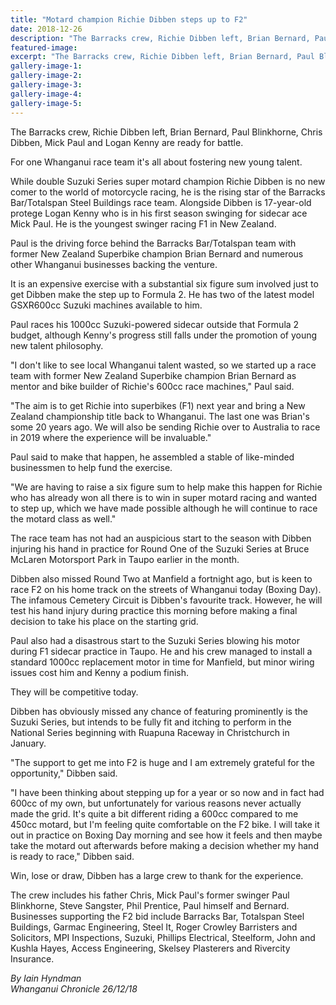 ```yaml
---
title: "Motard champion Richie Dibben steps up to F2"
date: 2018-12-26
description: "The Barracks crew, Richie Dibben left, Brian Bernard, Paul Blinkhorne, Chris Dibben, Mick Paul & Logan Kenny ready for battle..."
featured-image: 
excerpt: "The Barracks crew, Richie Dibben left, Brian Bernard, Paul Blinkhorne, Chris Dibben, Mick Paul & Logan Kenny are ready for battle."
gallery-image-1: 
gallery-image-2: 
gallery-image-3: 
gallery-image-4: 
gallery-image-5: 
---
```


<p>The Barracks crew, Richie Dibben left, Brian Bernard, Paul Blinkhorne, Chris Dibben, Mick Paul and Logan Kenny are ready for battle.</p>
<p class="element element-paragraph">For one Whanganui race team it's all about fostering new young talent.</p>
<p class="element element-paragraph">While double Suzuki Series super motard champion Richie Dibben is no new comer to the world of motorcycle racing, he is the rising star of the Barracks Bar/Totalspan Steel Buildings race team. Alongside Dibben is 17-year-old protege Logan Kenny who is in his first season swinging for sidecar ace Mick Paul. He is the youngest swinger racing F1 in New Zealand.</p>
<p class="element element-paragraph">Paul is the driving force behind the Barracks Bar/Totalspan team with former New Zealand Superbike champion Brian Bernard and numerous other Whanganui businesses backing the venture.</p>
<p class="element element-paragraph">It is an expensive exercise with a substantial six figure sum involved just to get Dibben make the step up to Formula 2. He has two of the latest model GSXR600cc Suzuki machines available to him.</p>
<p class="element element-paragraph">Paul races his 1000cc Suzuki-powered sidecar outside that Formula 2 budget, although Kenny's progress still falls under the promotion of young new talent philosophy.</p>
<p class="element element-paragraph">"I don't like to see local Whanganui talent wasted, so we started up a race team with former New Zealand Superbike champion Brian Bernard as mentor and bike builder of Richie's 600cc race machines," Paul said.</p>
<p class="element element-paragraph">"The aim is to get Richie into superbikes (F1) next year and bring a New Zealand championship title back to Whanganui. The last one was Brian's some 20 years ago. We will also be sending Richie over to Australia to race in 2019 where the experience will be invaluable."</p>
<p class="element element-paragraph">Paul said to make that happen, he assembled a stable of like-minded businessmen to help fund the exercise.</p>
<p class="element element-paragraph">"We are having to raise a six figure sum to help make this happen for Richie who has already won all there is to win in super motard racing and wanted to step up, which we have made possible although he will continue to race the motard class as well."</p>
<p class="element element-paragraph">The race team has not had an auspicious start to the season with Dibben injuring his hand in practice for Round One of the Suzuki Series at Bruce McLaren Motorsport Park in Taupo earlier in the month.</p>
<p class="element element-paragraph">Dibben also missed Round Two at Manfield a fortnight ago, but is keen to race F2 on his home track on the streets of Whanganui today (Boxing Day). The infamous Cemetery Circuit is Dibben's favourite track. However, he will test his hand injury during practice this morning before making a final decision to take his place on the starting grid.</p>
<p class="element element-paragraph">Paul also had a disastrous start to the Suzuki Series blowing his motor during F1 sidecar practice in Taupo. He and his crew managed to install a standard 1000cc replacement motor in time for Manfield, but minor wiring issues cost him and Kenny a podium finish.</p>
<p class="element element-paragraph">They will be competitive today.</p>
<p class="element element-paragraph">Dibben has obviously missed any chance of featuring prominently is the Suzuki Series, but intends to be fully fit and itching to perform in the National Series beginning with Ruapuna Raceway in Christchurch in January.</p>
<p class="element element-paragraph">"The support to get me into F2 is huge and I am extremely grateful for the opportunity," Dibben said.</p>
<p class="element element-paragraph">"I have been thinking about stepping up for a year or so now and in fact had 600cc of my own, but unfortunately for various reasons never actually made the grid. It's quite a bit different riding a 600cc compared to me 450cc motard, but I'm feeling quite comfortable on the F2 bike. I will take it out in practice on Boxing Day morning and see how it feels and then maybe take the motard out afterwards before making a decision whether my hand is ready to race," Dibben said.</p>
<p class="element element-paragraph">Win, lose or draw, Dibben has a large crew to thank for the experience.</p>
<p class="element element-paragraph">The crew includes his father Chris, Mick Paul's former swinger Paul Blinkhorne, Steve Sangster, Phil Prentice, Paul himself and Bernard. Businesses supporting the F2 bid include Barracks Bar, Totalspan Steel Buildings, Garmac Engineering, Steel It, Roger Crowley Barristers and Solicitors, MPI Inspections, Suzuki, Phillips Electrical, Steelform, John and Kushla Hayes, Access Engineering, Skelsey Plasterers and Rivercity Insurance.</p>
<p class="element element-paragraph"><em>By Iain Hyndman</em><br /><em>Whanganui Chronicle 26/12/18</em></p>

